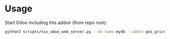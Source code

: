 # Usage

Start Odoo including this addon (from repo root):

```bash
python3 scripts/nix_odoo_web_server.py --db-name mydb --addon pos_price_to_weight
```
